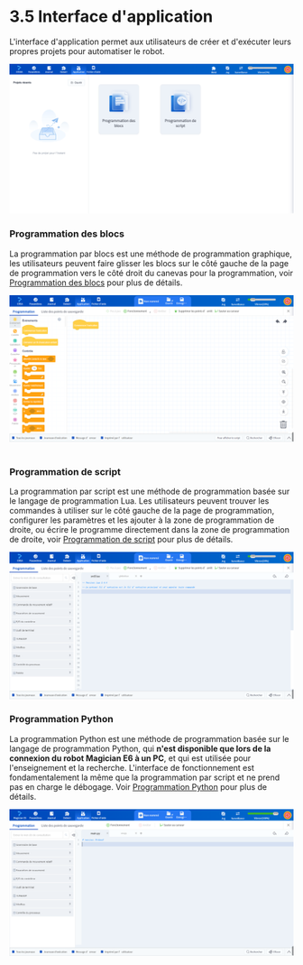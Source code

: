 # 3.5 Interface d'application

L'interface d'application permet aux utilisateurs de créer et d'exécuter leurs propres projets pour automatiser le robot.

<div align=center><img src="image/prog_main.png" /></div>

### Programmation des blocs

La programmation par blocs est une méthode de programmation graphique, les utilisateurs peuvent faire glisser les blocs sur le côté gauche de la page de programmation vers le côté droit du canevas pour la programmation, voir [Programmation des blocs](../programming/blockly.md) pour plus de détails.

<div align=center><img src="image/blockly.png" /></div>

<br/>

### Programmation de script

La programmation par script est une méthode de programmation basée sur le langage de programmation Lua. Les utilisateurs peuvent trouver les commandes à utiliser sur le côté gauche de la page de programmation, configurer les paramètres et les ajouter à la zone de programmation de droite, ou écrire le programme directement dans la zone de programmation de droite, voir [Programmation de script](../programming/script.md) pour plus de détails.

<div align=center><img src="../interface/image/script.png" /></div>

### Programmation Python

La programmation Python est une méthode de programmation basée sur le langage de programmation Python, qui **n'est disponible que lors de la connexion du robot Magician E6 à un PC**, et qui est utilisée pour l'enseignement et la recherche. L'interface de fonctionnement est fondamentalement la même que la programmation par script et ne prend pas en charge le débogage. Voir [Programmation Python](../programming/python.md) pour plus de détails.

<div align=center><img src="image/python_main.png" /></div>

